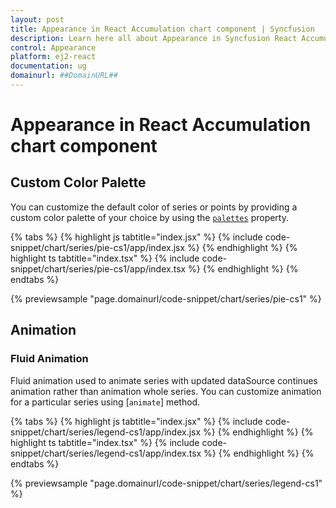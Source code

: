 ```yaml
---
layout: post
title: Appearance in React Accumulation chart component | Syncfusion
description: Learn here all about Appearance in Syncfusion React Accumulation chart component of Syncfusion Essential JS 2 and more.
control: Appearance 
platform: ej2-react
documentation: ug
domainurl: ##DomainURL##
---
```


# Appearance in React Accumulation chart component

## Custom Color Palette

You can customize the default color of series or points by providing a custom color palette of your choice by using the [`palettes`](https://ej2.syncfusion.com/react/documentation/api/accumulation-chart/accumulationSeries/#palettes) property.

{% tabs %}
{% highlight js tabtitle="index.jsx" %}
{% include code-snippet/chart/series/pie-cs1/app/index.jsx %}
{% endhighlight %}
{% highlight ts tabtitle="index.tsx" %}
{% include code-snippet/chart/series/pie-cs1/app/index.tsx %}
{% endhighlight %}
{% endtabs %}

 {% previewsample "page.domainurl/code-snippet/chart/series/pie-cs1" %}

## Animation

### Fluid Animation

Fluid animation used to animate series with updated dataSource continues animation rather than animation whole series. You can customize animation for a particular series using [`animate`] method.

{% tabs %}
{% highlight js tabtitle="index.jsx" %}
{% include code-snippet/chart/series/legend-cs1/app/index.jsx %}
{% endhighlight %}
{% highlight ts tabtitle="index.tsx" %}
{% include code-snippet/chart/series/legend-cs1/app/index.tsx %}
{% endhighlight %}
{% endtabs %}

 {% previewsample "page.domainurl/code-snippet/chart/series/legend-cs1" %}
